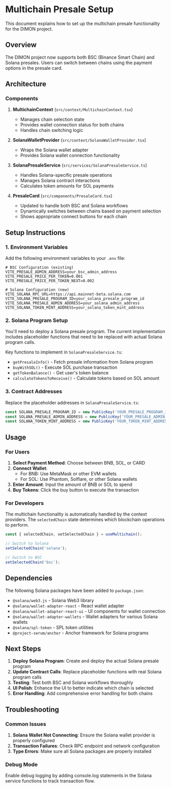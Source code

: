 # Multichain Presale Setup

This document explains how to set up the multichain presale functionality for the DIMON project.

## Overview

The DIMON project now supports both BSC (Binance Smart Chain) and Solana presales. Users can switch between chains using the payment options in the presale card.

## Architecture

### Components

1. **MultichainContext** (`src/context/MultichainContext.tsx`)
   - Manages chain selection state
   - Provides wallet connection status for both chains
   - Handles chain switching logic

2. **SolanaWalletProvider** (`src/context/SolanaWalletProvider.tsx`)
   - Wraps the Solana wallet adapter
   - Provides Solana wallet connection functionality

3. **SolanaPresaleService** (`src/services/SolanaPresaleService.ts`)
   - Handles Solana-specific presale operations
   - Manages Solana contract interactions
   - Calculates token amounts for SOL payments

4. **PresaleCard** (`src/components/PresaleCard.tsx`)
   - Updated to handle both BSC and Solana workflows
   - Dynamically switches between chains based on payment selection
   - Shows appropriate connect buttons for each chain

## Setup Instructions

### 1. Environment Variables

Add the following environment variables to your `.env` file:

```env
# BSC Configuration (existing)
VITE_PRESALE_ADMIN_ADDRESS=your_bsc_admin_address
VITE_PRESALE_PRICE_PER_TOKEN=0.001
VITE_PRESALE_PRICE_PER_TOKEN_NEXT=0.002

# Solana Configuration (new)
VITE_SOLANA_RPC_URL=https://api.mainnet-beta.solana.com
VITE_SOLANA_PRESALE_PROGRAM_ID=your_solana_presale_program_id
VITE_SOLANA_PRESALE_ADMIN_ADDRESS=your_solana_admin_address
VITE_SOLANA_TOKEN_MINT_ADDRESS=your_solana_token_mint_address
```

### 2. Solana Program Setup

You'll need to deploy a Solana presale program. The current implementation includes placeholder functions that need to be replaced with actual Solana program calls.

Key functions to implement in `SolanaPresaleService.ts`:

- `getPresaleInfo()` - Fetch presale information from Solana program
- `buyWithSOL()` - Execute SOL purchase transaction
- `getTokenBalance()` - Get user's token balance
- `calculateTokensToReceive()` - Calculate tokens based on SOL amount

### 3. Contract Addresses

Replace the placeholder addresses in `SolanaPresaleService.ts`:

```typescript
const SOLANA_PRESALE_PROGRAM_ID = new PublicKey('YOUR_PRESALE_PROGRAM_ID');
const SOLANA_PRESALE_ADMIN_ADDRESS = new PublicKey('YOUR_PRESALE_ADMIN_ADDRESS');
const SOLANA_TOKEN_MINT_ADDRESS = new PublicKey('YOUR_TOKEN_MINT_ADDRESS');
```

## Usage

### For Users

1. **Select Payment Method**: Choose between BNB, SOL, or CARD
2. **Connect Wallet**: 
   - For BNB: Use MetaMask or other EVM wallets
   - For SOL: Use Phantom, Solflare, or other Solana wallets
3. **Enter Amount**: Input the amount of BNB or SOL to spend
4. **Buy Tokens**: Click the buy button to execute the transaction

### For Developers

The multichain functionality is automatically handled by the context providers. The `selectedChain` state determines which blockchain operations to perform.

```typescript
const { selectedChain, setSelectedChain } = useMultichain();

// Switch to Solana
setSelectedChain('solana');

// Switch to BSC
setSelectedChain('bsc');
```

## Dependencies

The following Solana packages have been added to `package.json`:

- `@solana/web3.js` - Solana Web3 library
- `@solana/wallet-adapter-react` - React wallet adapter
- `@solana/wallet-adapter-react-ui` - UI components for wallet connection
- `@solana/wallet-adapter-wallets` - Wallet adapters for various Solana wallets
- `@solana/spl-token` - SPL token utilities
- `@project-serum/anchor` - Anchor framework for Solana programs

## Next Steps

1. **Deploy Solana Program**: Create and deploy the actual Solana presale program
2. **Update Contract Calls**: Replace placeholder functions with real Solana program calls
3. **Testing**: Test both BSC and Solana workflows thoroughly
4. **UI Polish**: Enhance the UI to better indicate which chain is selected
5. **Error Handling**: Add comprehensive error handling for both chains

## Troubleshooting

### Common Issues

1. **Solana Wallet Not Connecting**: Ensure the Solana wallet provider is properly configured
2. **Transaction Failures**: Check RPC endpoint and network configuration
3. **Type Errors**: Make sure all Solana packages are properly installed

### Debug Mode

Enable debug logging by adding console.log statements in the Solana service functions to track transaction flow. 